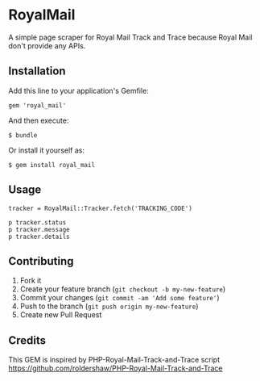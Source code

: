 # RoyalMail

A simple page scraper for Royal Mail Track and Trace because Royal Mail don't provide any APIs.

## Installation

Add this line to your application's Gemfile:

    gem 'royal_mail'

And then execute:

    $ bundle

Or install it yourself as:

    $ gem install royal_mail

## Usage

    tracker = RoyalMail::Tracker.fetch('TRACKING_CODE')

    p tracker.status
    p tracker.message
    p tracker.details

## Contributing

1. Fork it
2. Create your feature branch (`git checkout -b my-new-feature`)
3. Commit your changes (`git commit -am 'Add some feature'`)
4. Push to the branch (`git push origin my-new-feature`)
5. Create new Pull Request

## Credits

This GEM is inspired by PHP-Royal-Mail-Track-and-Trace script
https://github.com/roldershaw/PHP-Royal-Mail-Track-and-Trace
